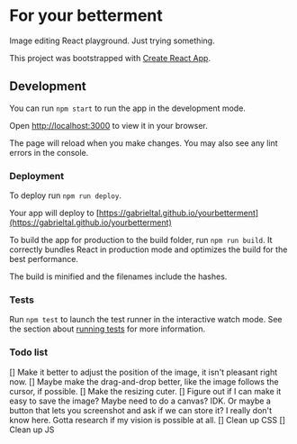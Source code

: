 # For your betterment

Image editing React playground. Just trying something.

This project was bootstrapped with [Create React App](https://github.com/facebook/create-react-app).

## Development

You can run `npm start` to run the app in the development mode.

Open [http://localhost:3000](http://localhost:3000) to view it in your browser.

The page will reload when you make changes. You may also see any lint errors in the console.

### Deployment

To deploy run `npm run deploy`.

Your app will deploy to [https://gabrieltal.github.io/yourbetterment](https://gabrieltal.github.io/yourbetterment)

To build the app for production to the build folder, run `npm run build`. It correctly bundles React in production mode and optimizes the build for the best performance.

The build is minified and the filenames include the hashes.

### Tests

Run `npm test` to launch the test runner in the interactive watch mode. See the section about [running tests](https://facebook.github.io/create-react-app/docs/running-tests) for more information.

### Todo list

[] Make it better to adjust the position of the image, it isn't pleasant right now.
[] Maybe make the drag-and-drop better, like the image follows the cursor, if possible.
[] Make the resizing cuter.
[] Figure out if I can make it easy to save the image? Maybe need to do a canvas? IDK. Or maybe a button that lets you screenshot and ask if we can store it? I really don't know here. Gotta research if my vision is possible at all.
[] Clean up CSS
[] Clean up JS
